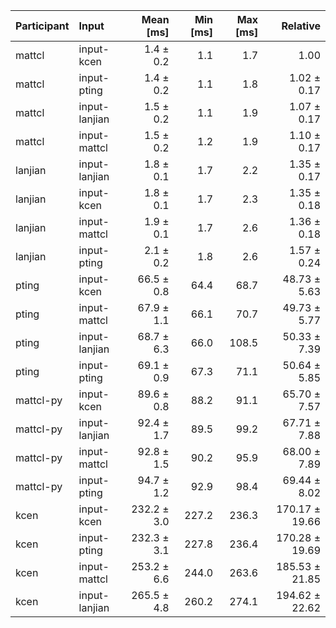 | Participant | Input | Mean [ms] | Min [ms] | Max [ms] | Relative |
|:---|:---|---:|---:|---:|---:|
| mattcl | input-kcen | 1.4 ± 0.2 | 1.1 | 1.7 | 1.00 |
| mattcl | input-pting | 1.4 ± 0.2 | 1.1 | 1.8 | 1.02 ± 0.17 |
| mattcl | input-lanjian | 1.5 ± 0.2 | 1.1 | 1.9 | 1.07 ± 0.17 |
| mattcl | input-mattcl | 1.5 ± 0.2 | 1.2 | 1.9 | 1.10 ± 0.17 |
| lanjian | input-lanjian | 1.8 ± 0.1 | 1.7 | 2.2 | 1.35 ± 0.17 |
| lanjian | input-kcen | 1.8 ± 0.1 | 1.7 | 2.3 | 1.35 ± 0.18 |
| lanjian | input-mattcl | 1.9 ± 0.1 | 1.7 | 2.6 | 1.36 ± 0.18 |
| lanjian | input-pting | 2.1 ± 0.2 | 1.8 | 2.6 | 1.57 ± 0.24 |
| pting | input-kcen | 66.5 ± 0.8 | 64.4 | 68.7 | 48.73 ± 5.63 |
| pting | input-mattcl | 67.9 ± 1.1 | 66.1 | 70.7 | 49.73 ± 5.77 |
| pting | input-lanjian | 68.7 ± 6.3 | 66.0 | 108.5 | 50.33 ± 7.39 |
| pting | input-pting | 69.1 ± 0.9 | 67.3 | 71.1 | 50.64 ± 5.85 |
| mattcl-py | input-kcen | 89.6 ± 0.8 | 88.2 | 91.1 | 65.70 ± 7.57 |
| mattcl-py | input-lanjian | 92.4 ± 1.7 | 89.5 | 99.2 | 67.71 ± 7.88 |
| mattcl-py | input-mattcl | 92.8 ± 1.5 | 90.2 | 95.9 | 68.00 ± 7.89 |
| mattcl-py | input-pting | 94.7 ± 1.2 | 92.9 | 98.4 | 69.44 ± 8.02 |
| kcen | input-kcen | 232.2 ± 3.0 | 227.2 | 236.3 | 170.17 ± 19.66 |
| kcen | input-pting | 232.3 ± 3.1 | 227.8 | 236.4 | 170.28 ± 19.69 |
| kcen | input-mattcl | 253.2 ± 6.6 | 244.0 | 263.6 | 185.53 ± 21.85 |
| kcen | input-lanjian | 265.5 ± 4.8 | 260.2 | 274.1 | 194.62 ± 22.62 |
